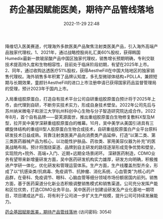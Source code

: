 ﻿---
title: 药企基因赋能医美，期待产品管线落地
date: 2022-11-29 22:48
tags:
- 江苏吴中
updated: 
---

降维切入医美赛道，代理海外多款医美产品聚焦注射类医美产品，引入海外高端产品独家代理权。1、2021年，通过战略控股尚礼汇美60%股权，获得韩国Humedix最新一款玻尿酸产品中国区独家代理权，销售增长预期明确，专利交联技术提高持久度和生物相容性，目前处于临床阶段初期，有望在2025年上市。2、同年，通过收购达透医疗51%股权，获得AestheFill在中国大陆地区的独家销售代理权。海外销售多年积累了品牌认知度，多孔型微球体结构+PDLLA，兼顾短期与长期效果，童颜针AestheFill的进口上市注册申请已获得国家药品监督管理局的受理，预计2023年于国内上市。
<!-- more -->
入局重组胶原蛋白，打造自有技术平台公司自研重组胶原蛋白预计将于2025年上市，由代理到自研，不断夯实技术实力，形成自身技术壁垒。2022年公司先后与苏州纳米微电子和浙江大学杭州科创中心生物与分子智造研究院达成合作。2022年8月，首个自有品牌——婴芙源面世，推出重组胶原蛋白生物修复敷料X型及M型，拉开吴中美学深耕重组胶原蛋白的帷幕。10月，吴中美学从美国引进具有三螺旋体结构的重组III型人胶原蛋白生物合成技术，自研重组胶原蛋白产业平台原料研发技术日益成熟。背靠注射类医美产品向消费类产品延伸，打造“以第二类、第三类医药器械产品为核心，以功能性护肤品、药妆类、家用美容仪器为补充”的医美战略布局。预计将围绕渠道、品牌到自主研发的路径逐渐形成竞争优势和壁垒，实现院内+院外、高端+入门、近期+远期全场景闭环。
深耕医药制造，CDMO业务有望带来新增量研发方面，吴中医药研发机构实力雄厚，研发方向明确，积极推进产学研一体化，优化研发和管理运营体系。生产方面，生产线覆盖剂型齐全，形成了以“抗感染类/抗病毒、免疫调节、抗肿瘤、消化系统、心血管类”为核心的产品群，在骨科、免疫调节、眼科、心脑血管等细分领域市场份额居国内前列。销售方面，基于医药渠道分化新业态积极调整销售模式和销售渠道。公司充分发挥产能和区位优势，打造CDMO业务平台。吴中医药计划建设研发及产业化基地一期项目，项目建成达产后，将有利于公司进一步扩大生产规模，提升公司可持续发展能力。

[药企基因赋能医美，期待产品管线落地](https://url12.ctfile.com/f/3948612-735800357-cdc6d7?p=3054)
(访问密码: 3054)

